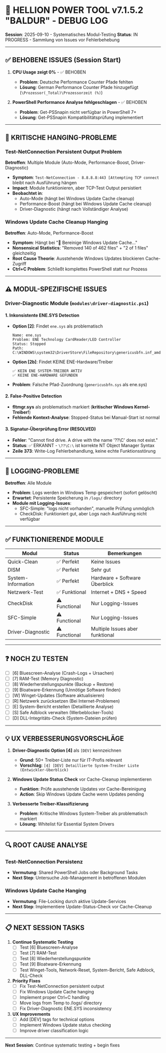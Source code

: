 # 🐛 HELLION POWER TOOL v7.1.5.2 "BALDUR" - DEBUG LOG

**Session**: 2025-09-10 - Systematisches Modul-Testing
**Status**: IN PROGRESS - Sammlung von Issues vor Fehlerbehebung

---

## ✅ BEHOBENE ISSUES (Session Start)

1. **CPU Usage zeigt 0%** - ✅ BEHOBEN
   - **Problem**: Deutsche Performance Counter Pfade fehlten
   - **Lösung**: German Performance Counter Pfade hinzugefügt (`\Prozessor(_Total)\Prozessorzeit (%)`)

2. **PowerShell Performance Analyse fehlgeschlagen** - ✅ BEHOBEN
   - **Problem**: Get-PSSnapin nicht verfügbar in PowerShell 7+
   - **Lösung**: Get-PSSnapin Kompatibilitätsprüfung implementiert

---

## 🚨 KRITISCHE HANGING-PROBLEME

### Test-NetConnection Persistent Output Problem
**Betroffen**: Multiple Module (Auto-Mode, Performance-Boost, Driver-Diagnostic)
- **Symptom**: `Test-NetConnection - 8.8.8.8:443 [Attempting TCP connect` bleibt nach Ausführung hängen
- **Impact**: Module funktionieren, aber TCP-Test Output persistiert
- **Beobachtet in**: 
  - Auto-Mode (hängt bei Windows Update Cache cleanup)
  - Performance-Boost (hängt bei Windows Update Cache cleanup)  
  - Driver-Diagnostic (hängt nach Vollständiger Analyse)

### Windows Update Cache Cleanup Hanging
**Betroffen**: Auto-Mode, Performance-Boost
- **Symptom**: Hängt bei "🧹 Bereinige Windows Update Cache..."
- **Nonsensical Statistics**: "Removed 140 of 462 files" + "2 of 1 files" gleichzeitig
- **Root Cause Theorie**: Ausstehende Windows Updates blockieren Cache-Zugriff
- **Ctrl+C Problem**: Schließt komplettes PowerShell statt nur Prozess

---

## ⚠️ MODUL-SPEZIFISCHE ISSUES

### Driver-Diagnostic Module (`modules\driver-diagnostic.ps1`)

#### 1. Inkonsistente ENE.SYS Detection
- **Option [2]**: Findet `ene.sys` als problematisch
  ```
  Name: ene.sys
  Problem: ENE Technology CardReader/LED Controller
  Status: Stopped
  Path: C:\WINDOWS\system32\DriverStore\FileRepository\genericusbfn.inf_amd64_71c810ddc0116541\genericusbfn.sys
  ```
- **Option [2b]**: Findet KEINE ENE-Hardware/Treiber
  ```
  ✅ KEIN ENE SYSTEM-TREIBER AKTIV
  ✅ KEINE ENE-HARDWARE GEFUNDEN
  ```
- **Problem**: Falsche Pfad-Zuordnung (`genericusbfn.sys` als ene.sys)

#### 2. False-Positive Detection
- **fltmgr.sys** als problematisch markiert (**kritischer Windows Kernel-Treiber!**)
- **Fehlende Kontext-Analyse**: Stopped-Status bei Manual-Start ist normal

#### 3. Signatur-Überprüfung Error (RESOLVED)
- **Fehler**: "Cannot find drive. A drive with the name '\??\C' does not exist."
- **Status**: ✅ ERKANNT - `\??\C:\` ist korrekte NT Object Manager Syntax
- **Zeile 373**: Write-Log Fehlerbehandlung, keine echte Funktionsstörung

---

## 📝 LOGGING-PROBLEME

**Betroffen**: Alle Module
- **Problem**: Logs werden in Windows Temp gespeichert (sofort gelöscht)
- **Erwartet**: Persistente Speicherung in `/logs/` directory
- **Module mit Logging-Issues**:
  - SFC-Simple: "logs nicht vorhanden", manuelle Prüfung unmöglich
  - CheckDisk: Funktioniert gut, aber Logs nach Ausführung nicht verfügbar

---

## ✅ FUNKTIONIERENDE MODULE

| Modul | Status | Bemerkungen |
|-------|--------|-------------|
| Quick-Clean | ✅ Perfekt | Keine Issues |
| DISM | ✅ Perfekt | Sehr gut |
| System-Information | ✅ Perfekt | Hardware + Software Überblick |
| Netzwerk-Test | ✅ Funktional | Internet + DNS + Speed |
| CheckDisk | ⚠️ Functional | Nur Logging-Issues |
| SFC-Simple | ⚠️ Functional | Nur Logging-Issues |
| Driver-Diagnostic | ⚠️ Functional | Multiple Issues aber funktional |

---

## ❓ NOCH ZU TESTEN

- [ ] [6] Bluescreen-Analyse (Crash-Logs + Ursachen)
- [ ] [7] RAM-Test (Memory Diagnostic)  
- [ ] [8] Wiederherstellungspunkte (Backup + Restore)
- [ ] [9] Bloatware-Erkennung (Unnötige Software finden)
- [ ] [W] Winget-Updates (Software aktualisieren)
- [ ] [R] Netzwerk zurücksetzen (Bei Internet-Problemen)
- [ ] [E] System-Bericht erstellen (Detaillierte Analyse)
- [ ] [S] Safe Adblock verwalten (Werbeblocker-Tools)
- [ ] [D] DLL-Integritäts-Check (System-Dateien prüfen)

---

## 💡 UX VERBESSERUNGSVORSCHLÄGE

1. **Driver-Diagnostic Option [4]** als `[DEV]` kennzeichnen
   - **Grund**: 50+ Treiber-Liste nur für IT-Profis relevant
   - **Vorschlag**: `[4] [DEV] Detaillierte System-Treiber Liste (Entwickler-Überblick)`

2. **Windows Update Status Check** vor Cache-Cleanup implementieren
   - **Funktion**: Prüfe ausstehende Updates vor Cache-Bereinigung
   - **Action**: Skip Windows Update Cache wenn Updates pending

3. **Verbesserte Treiber-Klassifizierung**
   - **Problem**: Kritische Windows System-Treiber als problematisch markiert
   - **Lösung**: Whitelist für Essential System Drivers

---

## 🔍 ROOT CAUSE ANALYSE

### Test-NetConnection Persistenz
- **Vermutung**: Shared PowerShell Jobs oder Background Tasks
- **Next Step**: Untersuche Job-Management in betroffenen Modulen

### Windows Update Cache Hanging
- **Vermutung**: File-Locking durch aktive Update-Services
- **Next Step**: Implementiere Update-Status-Check vor Cache-Cleanup

---

## 📋 NEXT SESSION TASKS

1. **Continue Systematic Testing**
   - [ ] Test [6] Bluescreen-Analyse
   - [ ] Test [7] RAM-Test
   - [ ] Test [8] Wiederherstellungspunkte
   - [ ] Test [9] Bloatware-Erkennung
   - [ ] Test Winget-Tools, Network-Reset, System-Bericht, Safe Adblock, DLL-Check

2. **Priority Fixes**
   - [ ] Fix Test-NetConnection persistent output
   - [ ] Fix Windows Update Cache hanging
   - [ ] Implement proper Ctrl+C handling
   - [ ] Move logs from Temp to /logs/ directory
   - [ ] Fix Driver-Diagnostic ENE.SYS inconsistency

3. **UX Improvements**
   - [ ] Add [DEV] tags for technical options
   - [ ] Implement Windows Update status checking
   - [ ] Improve driver classification logic

---


**Next Session**: Continue systematic testing + begin fixes